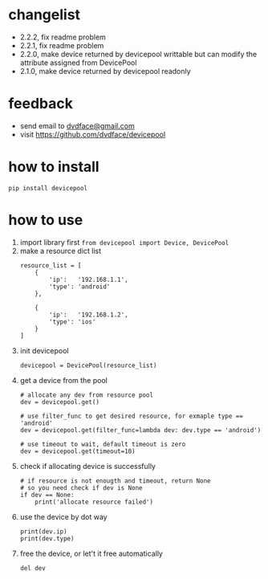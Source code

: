 # changelist
* 2.2.2,  fix readme problem
* 2.2.1,  fix readme problem
* 2.2.0,  make device returned by devicepool writtable but can modify the attribute assigned from DevicePool
* 2.1.0,  make device returned by devicepool readonly

# feedback
* send email to dvdface@gmail.com
* visit https://github.com/dvdface/devicepool

# how to install
`pip install devicepool`

# how to use
1. import library first
`from devicepool import Device, DevicePool`
2. make a resource dict list
	```
	resource_list = [
		{
			'ip':	'192.168.1.1',
			'type': 'android'
		},
		
		{
			'ip':	'192.168.1.2',
			'type': 'ios'
		}
	]
	```
3. init devicepool
	```
	devicepool = DevicePool(resource_list)
	```
4. get a device from the pool
	```
	# allocate any dev from resource pool
	dev = devicepool.get()

	# use filter_func to get desired resource, for exmaple type == 'android'
	dev = devicepool.get(filter_func=lambda dev: dev.type == 'android')

	# use timeout to wait, default timeout is zero
	dev = devicepool.get(timeout=10)
	```
5. check if allocating device is successfully
	```
	# if resource is not enougth and timeout, return None
	# so you need check if dev is None
	if dev == None:
		print('allocate resource failed')
	```
6. use the device by dot way
	```
	print(dev.ip)
	print(dev.type)
	```
7. free the device, or let't it free automatically
	```
	del dev
	```